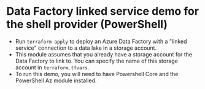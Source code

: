 # Data Factory linked service demo for the shell provider (PowerShell)

* Run `terraform apply` to deploy an Azure Data Factory with a "linked service" connection to a data lake in a storage account.
* This module assumes that you already have a storage account for the Data Factory to link to. You can specify the name of this storage account in `terraform.tfvars`.
* To run this demo, you will need to have Powershell Core and the PowerShell Az module installed.
